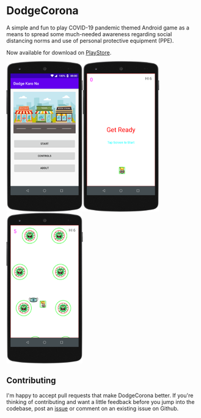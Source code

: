 # DodgeCorona
A simple and fun to play COVID-19 pandemic themed Android game as a means to spread some much-needed awareness regarding social distancing norms and use of personal protective equipment (PPE).

Now available for download on [PlayStore](https://play.google.com/store/apps/details?id=com.project.dodgecorona).

<img src="/Screenshots/1.png" alt="drawing" width="200"/><img src="/Screenshots/2.png" alt="drawing" width="200"/><img src="/Screenshots/3.png" alt="drawing" width="200"/>

Contributing
------------

I'm happy to accept pull requests that make DodgeCorona better. If you're thinking of contributing and want a little feedback before you jump into the codebase, post an [issue](https://github.com/Ashish-Kenjale/DodgeCorona/issues) or comment on an existing issue on Github.
